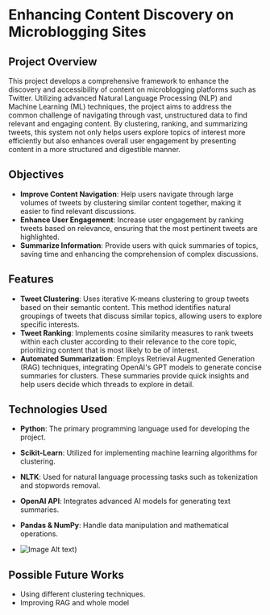 # Enhancing Content Discovery on Microblogging Sites

## Project Overview
This project develops a comprehensive framework to enhance the discovery and accessibility of content on microblogging platforms such as Twitter. Utilizing advanced Natural Language Processing (NLP) and Machine Learning (ML) techniques, the project aims to address the common challenge of navigating through vast, unstructured data to find relevant and engaging content. By clustering, ranking, and summarizing tweets, this system not only helps users explore topics of interest more efficiently but also enhances overall user engagement by presenting content in a more structured and digestible manner.

## Objectives
- **Improve Content Navigation**: Help users navigate through large volumes of tweets by clustering similar content together, making it easier to find relevant discussions.
- **Enhance User Engagement**: Increase user engagement by ranking tweets based on relevance, ensuring that the most pertinent tweets are highlighted.
- **Summarize Information**: Provide users with quick summaries of topics, saving time and enhancing the comprehension of complex discussions.

## Features
- **Tweet Clustering**: Uses iterative K-means clustering to group tweets based on their semantic content. This method identifies natural groupings of tweets that discuss similar topics, allowing users to explore specific interests.
- **Tweet Ranking**: Implements cosine similarity measures to rank tweets within each cluster according to their relevance to the core topic, prioritizing content that is most likely to be of interest.
- **Automated Summarization**: Employs Retrieval Augmented Generation (RAG) techniques, integrating OpenAI's GPT models to generate concise summaries for clusters. These summaries provide quick insights and help users decide which threads to explore in detail.

## Technologies Used
- **Python**: The primary programming language used for developing the project.
- **Scikit-Learn**: Utilized for implementing machine learning algorithms for clustering.
- **NLTK**: Used for natural language processing tasks such as tokenization and stopwords removal.
- **OpenAI API**: Integrates advanced AI models for generating text summaries.
- **Pandas & NumPy**: Handle data manipulation and mathematical operations.

- ![Image Alt text](Tweets_Preprocessing/Diag.png"title"))  

## Possible Future Works
- Using different clustering techniques.
- Improving RAG and whole model

